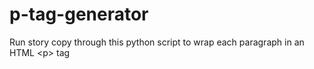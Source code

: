 # p-tag-generator
Run story copy through this python script to wrap each paragraph in an HTML &lt;p> tag
